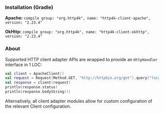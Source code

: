 ### Installation (Gradle)
**Apache:** ```compile group: "org.http4k", name: "http4k-client-apache", version: "2.23.4"```

**OkHttp:** ```compile group: "org.http4k", name: "http4k-client-okhttp", version: "2.23.4"```

### About
Supported HTTP client adapter APIs are wrapped to provide an `HttpHandler` interface in 1 LOC:

```kotlin
val client = ApacheClient()
val request = Request(Method.GET, "http://httpbin.org/get").query("location", "John Doe")
val response = client(request)
println(response.status)
println(response.bodyString())
```

Alternatively, all client adapter modules allow for custom configuration of the relevant Client configuration.
